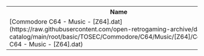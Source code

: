 <table>
<tr><th>Name</th><th>Size</th></tr>
<tr><td>
[Commodore C64 - Music - [Z64].dat](https://raw.githubusercontent.com/open-retrogaming-archive/dat-catalog/main/root/basic/TOSEC/Commodore/C64/Music/[Z64]/Commodore C64 - Music - [Z64].dat)
</td><td>140413</td></tr>
</table>
